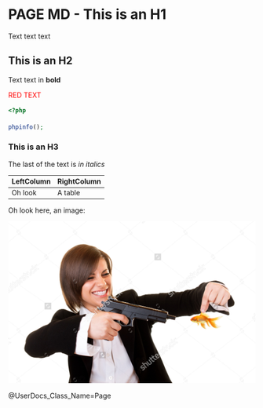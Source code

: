 # PAGE MD - This is an H1

Text text text

## This is an H2

Text text in **bold**

<p style="color: red;">RED TEXT</p>

```php
<?php

phpinfo();
```

### This is an H3

The last of the text is *in italics*

| LeftColumn | RightColumn |
|------------|-------------|
| Oh look    | A table     |

Oh look here, an image:

![This is alt text](/docs/userguides/img/stock_image_fish.jpeg)

@UserDocs_Class_Name=Page
